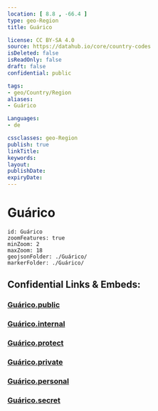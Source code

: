 ```yaml
---
location: [ 8.8 , -66.4 ] 
type: geo-Region
title: Guárico

license: CC BY-SA 4.0
source: https://datahub.io/core/country-codes
isDeleted: false
isReadOnly: false
draft: false
confidential: public

tags:
- geo/Country/Region
aliases:
- Guárico

Languages:
- de

cssclasses: geo-Region
publish: true
linkTitle: 
keywords: 
layout: 
publishDate: 
expiryDate: 
---
```


# Guárico

```leaflet
id: Guárico
zoomFeatures: true 
minZoom: 2 
maxZoom: 18
geojsonFolder: ./Guárico/
markerFolder: ./Guárico/
```


## Confidential Links & Embeds: 

### [Guárico.public](/_public/\Earth\Continent\America~South\Venezuela\States~VenezuelaGuárico.public.md) 

### [Guárico.internal](/_internal/\Earth\Continent\America~South\Venezuela\States~VenezuelaGuárico.internal.md) 

### [Guárico.protect](/_protect/\Earth\Continent\America~South\Venezuela\States~VenezuelaGuárico.protect.md) 

### [Guárico.private](/_private/\Earth\Continent\America~South\Venezuela\States~VenezuelaGuárico.private.md) 

### [Guárico.personal](/_personal/\Earth\Continent\America~South\Venezuela\States~VenezuelaGuárico.personal.md) 

### [Guárico.secret](/_secret/\Earth\Continent\America~South\Venezuela\States~VenezuelaGuárico.secret.md)

